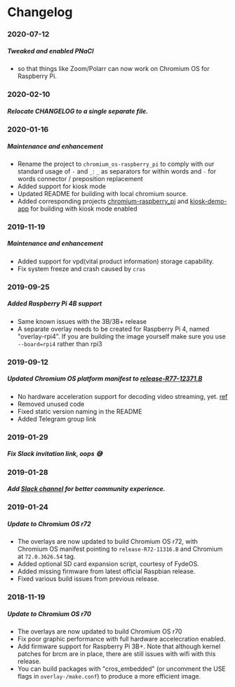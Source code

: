 # Changelog

### 2020-07-12
##### Tweaked and enabled PNaCl
* so that things like Zoom/Polarr can now work on Chromium OS for Raspberry Pi.


### 2020-02-10
##### Relocate CHANGELOG to a single separate file.


### 2020-01-16
##### Maintenance and enhancement
* Rename the project to `chromium_os-raspberry_pi` to comply with our standard usage of `-` and `_`: `_` as separators for within words and `-` for words connector / preposition replacement
* Added support for kiosk mode
* Updated README for building with local chromium source.
* Added corresponding projects [chromium-raspberry_pi](https://github.com/FydeOS/chromium-raspberry_pi) and [kiosk-demo-app](https://github.com/FydeOS/kiosk-demo-app) for building with kiosk mode enabled

### 2019-11-19
##### Maintenance and enhancement
* Added support for vpd(vital product information) storage capability.
* Fix system freeze and crash caused by `cras` 


### 2019-09-25
##### Added Raspberry Pi 4B support
* Same known issues with the 3B/3B+ release
* A separate overlay needs to be created for Raspberry Pi 4, named "overlay-rpi4". If you are building the image yourself make sure you use `--board=rpi4` rather than rpi3

### 2019-09-12
##### Updated Chromium OS platform manifest to [release-R77-12371.B](https://chromium.googlesource.com/chromiumos/manifest/+/refs/heads/release-R77-12371.B)
* No hardware acceleration support for decoding video streaming, yet. [ref](https://cs.chromium.org/chromium/src/media/gpu/gpu_video_decode_accelerator_factory.cc)
* Removed unused code
* Fixed static version naming in the README
* Added Telegram group link

### 2019-01-29
##### Fix Slack invitation link, oops 😅

### 2019-01-28
##### Add [Slack channel](https://chromium-os-for-sbc.slack.com/messages/CFPSV215F/) for better community experience.


### 2019-01-24
##### Update to Chromium OS r72
* The overlays are now updated to build Chromium OS r72, with Chromium OS manifest pointing to `release-R72-11316.B` and Chromium at `72.0.3626.54` tag.
* Added optional SD card expansion script, courtesy of FydeOS.
* Added missing firmware from latest official Raspbian release.
* Fixed various build issues from previous release.

### 2018-11-19
##### Update to Chromium OS r70
* The overlays are now updated to build Chromium OS r70
* Fix poor graphic performance with full hardware accelecration enabled.
* Add firmware support for Raspberry Pi 3B+. Note that although kernel patches for brcm are in place, there are still issues with wifi with this release.
* You can build packages with "cros_embedded" (or uncomment the USE flags in `overlay-/make.conf`) to produce a more efficient image.
